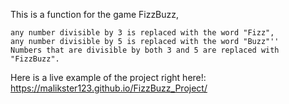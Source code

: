 This is a function for the game FizzBuzz,

    any number divisible by 3 is replaced with the word "Fizz",
    any number divisible by 5 is replaced with the word "Buzz"''
    Numbers that are divisible by both 3 and 5 are replaced with "FizzBuzz".

Here is a live example of the project right here!: https://malikster123.github.io/FizzBuzz_Project/
